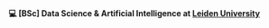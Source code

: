 #### 💻 [BSc] Data Science & Artificial Intelligence at [Leiden University](https://www.universiteitleiden.nl/en)
